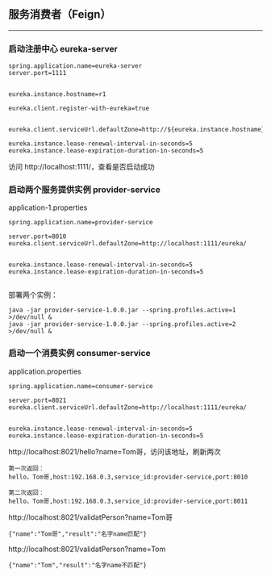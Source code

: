 ## 服务消费者（Feign）

---

### 启动注册中心 eureka-server

```
spring.application.name=eureka-server
server.port=1111


eureka.instance.hostname=r1

eureka.client.register-with-eureka=true


eureka.client.serviceUrl.defaultZone=http://${eureka.instance.hostname}:${server.port}/eureka/

eureka.instance.lease-renewal-interval-in-seconds=5
eureka.instance.lease-expiration-duration-in-seconds=5
```

访问 http://localhost:1111/，查看是否启动成功

### 启动两个服务提供实例 provider-service

application-1.properties

```
spring.application.name=provider-service

server.port=8010
eureka.client.serviceUrl.defaultZone=http://localhost:1111/eureka/


eureka.instance.lease-renewal-interval-in-seconds=5
eureka.instance.lease-expiration-duration-in-seconds=5


```

部署两个实例：

```
java -jar provider-service-1.0.0.jar --spring.profiles.active=1  >/dev/null &
java -jar provider-service-1.0.0.jar --spring.profiles.active=2  >/dev/null &
```

### 启动一个消费实例 consumer-service


application.properties

```
spring.application.name=consumer-service

server.port=8021
eureka.client.serviceUrl.defaultZone=http://localhost:1111/eureka/


eureka.instance.lease-renewal-interval-in-seconds=5
eureka.instance.lease-expiration-duration-in-seconds=5

```


http://localhost:8021/hello?name=Tom哥，访问该地址，刷新两次

```
第一次返回：
hello，Tom哥,host:192.168.0.3,service_id:provider-service,port:8010

第二次返回：
hello，Tom哥,host:192.168.0.3,service_id:provider-service,port:8011
```


http://localhost:8021/validatPerson?name=Tom哥

```
{"name":"Tom哥","result":"名字name匹配"}
```

http://localhost:8021/validatPerson?name=Tom

```
{"name":"Tom","result":"名字name不匹配"}
```

